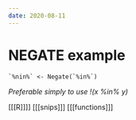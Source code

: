 ```yaml
---
date: 2020-08-11
---
```


# NEGATE example

    `%nin%` <- Negate(`%in%`)

*Preferable simply to use !(x %in% y)*

[[[R]]]]
[[[snips]]]
[[[functions]]]


